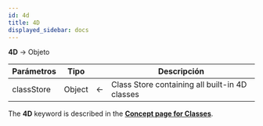 ```yaml
---
id: 4d
title: 4D
displayed_sidebar: docs
---
```


**4D** -> Objeto

| Parámetros | Tipo   |                            | Descripción                                    |
| ---------- | ------ | -------------------------- | ---------------------------------------------- |
| classStore | Object | &#8592; | Class Store containing all built-in 4D classes |

The **4D** keyword is described in the [**Concept page for Classes**](../Concepts/classes.md#4d).

